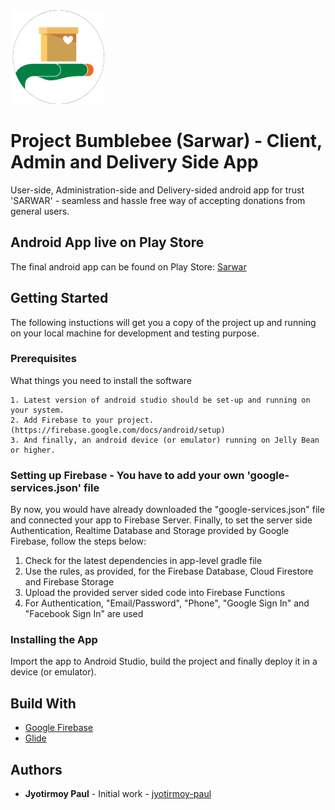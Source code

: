 <img src="https://github.com/jyotirmoy-paul/project-bumblebee/blob/master/Sarwar/app/src/main/res/drawable-xxxhdpi/sarwar_logo.png" width="150"/>

# Project Bumblebee (Sarwar) - Client, Admin and Delivery Side App
User-side, Administration-side and Delivery-sided android app for trust 'SARWAR' - seamless and hassle free way of accepting donations from general users.

## Android App live on Play Store
The final android app can be found on Play Store: [Sarwar](https://play.google.com/store/apps/details?id=paul.cipherresfeber.sarwar)

## Getting Started
The following instuctions will get you a copy of the project up and running on your local machine for development and testing purpose.

### Prerequisites
What things you need to install the software
```
1. Latest version of android studio should be set-up and running on your system.
2. Add Firebase to your project. (https://firebase.google.com/docs/android/setup)
3. And finally, an android device (or emulator) running on Jelly Bean or higher.
```
### Setting up Firebase - You have to add your own 'google-services.json' file
By now, you would have already downloaded the "google-services.json" file and connected your app to Firebase Server. Finally, to set the server side Authentication, Realtime Database and Storage provided by Google Firebase, follow the steps below:
1. Check for the latest dependencies in app-level gradle file
2. Use the rules, as provided, for the Firebase Database, Cloud Firestore and Firebase Storage
3. Upload the provided server sided code into Firebase Functions
4. For Authentication, "Email/Password", "Phone", "Google Sign In" and "Facebook Sign In" are used
### Installing the App
Import the app to Android Studio, build the project and finally deploy it in a device (or emulator).

##  Build With
* [Google Firebase](https://firebase.google.com/)
* [Glide](https://github.com/bumptech/glide)

## Authors
* **Jyotirmoy Paul** - Initial work - [jyotirmoy-paul](https://github.com/jyotirmoy-paul)
